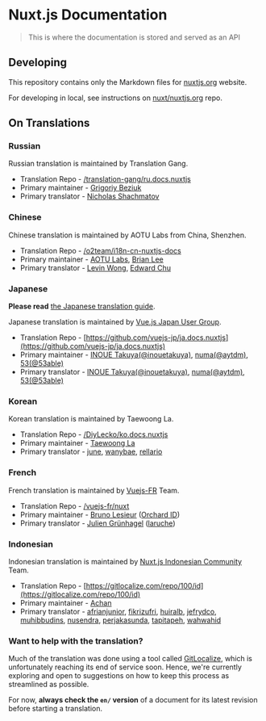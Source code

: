 # Nuxt.js Documentation

> This is where the documentation is stored and served as an API

## Developing

This repository contains only the Markdown files for [nuxtjs.org](https://nuxtjs.org) website.

For developing in local, see instructions on [nuxt/nuxtjs.org](https://github.com/nuxt/nuxtjs.org) repo.

## On Translations

### Russian

Russian translation is maintained by Translation Gang.

- Translation Repo - [/translation-gang/ru.docs.nuxtjs](https://github.com/translation-gang/ru.docs.nuxtjs)
- Primary maintainer - [Grigoriy Beziuk](https://gbezyuk.github.io)
- Primary translator - [Nicholas Shachmatov](https://github.com/theOnlyBoy)

### Chinese

Chinese translation is maintained by AOTU Labs from China, Shenzhen.

- Translation Repo - [/o2team/i18n-cn-nuxtjs-docs](https://github.com/o2team/i18n-cn-nuxtjs-docs)
- Primary maintainer - [AOTU Labs](https://aotu.io), [Brian Lee](https://github.com/warriorBrian)
- Primary translator - [Levin Wong](http://faso.me), [Edward Chu](https://github.com/chuyik)

### Japanese

**Please read** [the Japanese translation guide](https://github.com/vuejs-jp/ja.docs.nuxtjs/wiki).

Japanese translation is maintained by [Vue.js Japan User Group](https://github.com/vuejs-jp/home).

- Translation Repo - [https://github.com/vuejs-jp/ja.docs.nuxtjs](https://github.com/vuejs-jp/ja.docs.nuxtjs)
- Primary maintainer - [INOUE Takuya(@inouetakuya)](http://blog.inouetakuya.info/), [numa(@aytdm)](https://github.com/aytdm), [53(@53able)](https://github.com/53able)
- Primary translator - [INOUE Takuya(@inouetakuya)](https://github.com/inouetakuya), [numa(@aytdm)](https://github.com/aytdm), [53(@53able)](https://github.com/53able)

### Korean

Korean translation is maintained by Taewoong La.

- Translation Repo - [/DiyLecko/ko.docs.nuxtjs](https://github.com/DiyLecko/ko.docs.nuxtjs)
- Primary maintainer - [Taewoong La](http://blog.naver.com/diy_lecko)
- Primary translator - [june](http://jicjjang.github.io), [wanybae](https://github.com/wanybae), [rellario](https://github.com/rellario)

### French

French translation is maintained by [Vuejs-FR](https://github.com/vuejs-fr/nuxt/issues/1) Team.

- Translation Repo - [/vuejs-fr/nuxt](https://github.com/vuejs-fr/nuxt)
- Primary maintainer - [Bruno Lesieur](https://www.lesieur.name/) ([Orchard ID](https://www.orchard-id.com/))
- Primary translator - [Julien Grünhagel](https://rspt.io/) ([laruche](https://laruche.io))

### Indonesian

Indonesian translation is maintained by [Nuxt.js Indonesian Community](https://github.com/nuxtjs-id) Team.

- Translation Repo - [https://gitlocalize.com/repo/100/id](https://gitlocalize.com/repo/100/id)
- Primary maintainer - [Achan](http://achan.id/)
- Primary translator - [afrianjunior](https://github.com/afrianjunior), [fikrizufri](https://github.com/fikrizufri), [huiralb](https://github.com/huiralb), [jefrydco](https://github.com/jefrydco), [muhibbudins](https://github.com/muhibbudins), [nusendra](https://github.com/nusendra), [perjakasunda](https://github.com/perjakasunda), [tapitapeh](https://github.com/tapitapeh), [wahwahid](https://github.com/wahwahid)

### Want to help with the translation?

[gl]: https://gitlocalize.com

Much of the translation was done using a tool called [GitLocalize][gl], which is unfortunately reaching its end of service soon. Hence, we're currently exploring and open to suggestions on how to keep this process as streamlined as possible.

For now, **always check the `en/` version** of a document for its latest revision before starting a translation.
